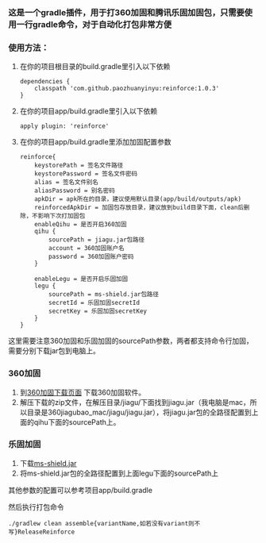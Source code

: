 ###  这是一个gradle插件，用于打360加固和腾讯乐固加固包，只需要使用一行gradle命令，对于自动化打包非常方便



###  使用方法：

1. 在你的项目根目录的build.gradle里引入以下依赖

   ```
   dependencies {     
       classpath 'com.github.paozhuanyinyu:reinforce:1.0.3'
   }
   ```



2. 在你的项目app/build.gradle里引入以下依赖

   `apply plugin: 'reinforce'`

3. 在你的项目app/build.gradle里添加加固配置参数

   ```
   reinforce{
       keystorePath = 签名文件路径
       keystorePassword = 签名文件密码
       alias = 签名文件别名
       aliasPassword = 别名密码
       apkDir = apk所在的目录，建议使用默认目录(app/build/outputs/apk)
       reinforcedApkDir = 加固包存放目录，建议放到build目录下面，clean后删除，不影响下次打加固包
       enableQihu = 是否开启360加固
       qihu {
           sourcePath = jiagu.jar包路径
           account = 360加固账户名
           password = 360加固账户密码
       }
   
       enableLegu = 是否开启乐固加固
       legu {
           sourcePath = ms-shield.jar包路径
           secretId = 乐固加固secretId
           secretKey = 乐固加固secretKey
       }
   }
   ```

​       这里需要注意360加固和乐固加固的sourcePath参数，两者都支持命令行加固，需要分别下载jar包到电脑上。

### 360加固

1. 到[360加固下载页面](https://jiagu.360.cn/#/global/download) 下载360加固软件。
2. 解压下载的zip文件，在解压目录/jiagu/下面找到jiagu.jar（我电脑是mac，所以目录是360jiagubao_mac/jiagu/jiagu.jar），将jiagu.jar包的全路径配置到上面的qihu下面的sourcePath上。

 ### 乐固加固

1. 下载[ms-shield.jar]([https://leguimg.qcloud.com/ms-client/java-tool/1.0.3/ms-shield.jar) 
2. 将ms-shield.jar包的全路径配置到上面legu下面的sourcePath上



其他参数的配置可以参考项目app/build.gradle



然后执行打包命令

`./gradlew clean assemble{variantName,如若没有variant则不写}ReleaseReinforce`
